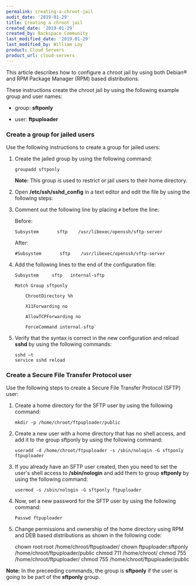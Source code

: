 ```yaml
---
permalink: creating-a-chroot-jail
audit_date: '2019-01-29'
title: Creating a chroot jail
created_date: '2019-01-29'
created_by: Rackspace Community
last_modified_date: '2019-01-29'
last_modified_by: William Loy
product: Cloud Servers
product_url: cloud-servers
---
```


This article describes how to configure a chroot jail by using both Debian&reg; and RPM Package Manager (RPM) based distributions.

These instructions create the chroot jail by using the following example group and user names:

  - group: **sftponly**

  - user: **ftpuploader**


### Create a group for jailed users

Use the following instructions to create a group for jailed users:

1. Create the jailed group by using the following command:

       groupadd sftponly

   **Note:** This group is used to restrict or jail users to their home directory.


2. Open **/etc/ssh/sshd_config** in a text editor and edit the file by using the following steps:

  1. Comment out the following line by placing `#` before the line:
      
      Before:

         Subsystem       sftp    /usr/libexec/openssh/sftp-server
         
      After:
         
         #Subsystem       sftp    /usr/libexec/openssh/sftp-server

  2. Add the following lines to the end of the configuration file:

         Subsystem     sftp   internal-sftp

         Match Group sftponly

             ChrootDirectory %h

             X11Forwarding no

             AllowTCPForwarding no

             ForceCommand internal-sftp`

3. Verify that the syntax is correct in the new configuration and reload **sshd** by using the following commands:

       sshd –t
       service sshd reload

### Create a Secure File Transfer Protocol user

Use the following steps to create a Secure File Transfer Protocol (SFTP) user:

1.	Create a home directory for the SFTP user by using the following command:

    `mkdir -p /home/chroot/ftpuploader/public`


2. Create a new user with a home directory that has no shell access, and add it to the group sftponly by using the following command:

    `useradd -d /home/chroot/ftpuploader -s /sbin/nologin -G sftponly ftpuploader`

3. If you already have an SFTP user created, then you need to set the user's shell access to **/sbin/nologin** and add them to group **sftponly** by using the following command:

    `usermod -s /sbin/nologin -G sftponly ftpuploader`

4. Now, set a new password for the SFTP user by using the following command:

    `Passwd ftpuploader`


5. Change permissions and ownership of the home directory using RPM and DEB based distributions as shown in the following code:


    chown root:root /home/chroot/ftpuploader/
    chown ftpuploader:sftponly /home/chroot/ftpuploader/public
    chmod 711 /home/chroot/
    chmod 755 /home/chroot/ftpuploader/
    chmod 755 /home/chroot/ftpuploader/public

**Note:** In the preceeding commands, the group is **sftponly** if the user is going to be part of the **sftponly** group.


